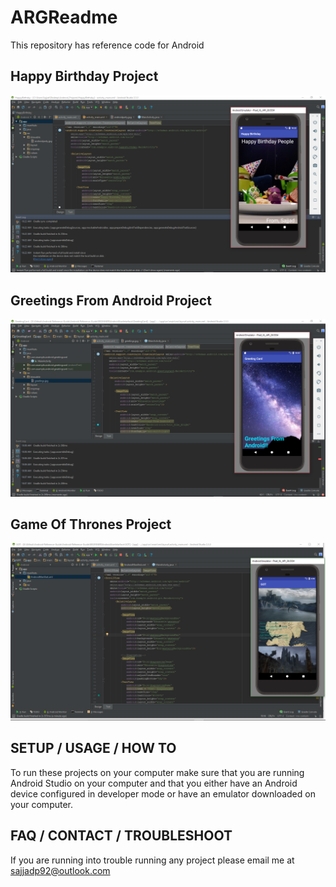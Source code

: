 # ARGReadme
This repository has reference code for Android

## Happy Birthday Project
![Happy Birthday Project](Images/HappyBirthdayProject.png)

## Greetings From Android Project
![Greetings From Android](Images/GreetingsFromAndroid.png)

## Game Of Thrones Project
![Game Of Thrones Project](Images/GameOfThronesProject.png)

## SETUP / USAGE / HOW TO
To run these projects on your computer make sure that you are running Android Studio on your computer and that you either have an Android device configured in developer mode or have an emulator downloaded on your computer.

## FAQ / CONTACT / TROUBLESHOOT
If you are running into trouble running any project please email me at sajjadp92@outlook.com
